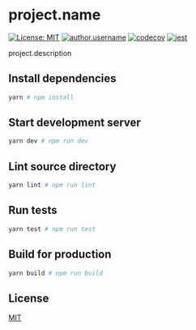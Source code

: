 # project.name

[![License: MIT](https://img.shields.io/badge/License-MIT-yellow.svg)](https://opensource.org/licenses/MIT)
[![author.username](https://circleci.com/gh/author.username/project.name.svg?style=shield)](https://circleci.com/gh/author.username/project.name)
[![codecov](https://codecov.io/gh/author.username/project.name/branch/master/graph/badge.svg)](https://codecov.io/gh/author.username/project.name)
[![jest](https://jestjs.io/img/jest-badge.svg)](https://github.com/facebook/jest)

project.description

## Install dependencies

```bash
yarn # npm install
```

## Start development server

```bash
yarn dev # npm run dev
```

## Lint source directory

```bash
yarn lint # npm run lint
```

## Run tests

```bash
yarn test # npm run test
```

## Build for production

```bash
yarn build # npm run build
```

## License

[MIT](LICENSE)

